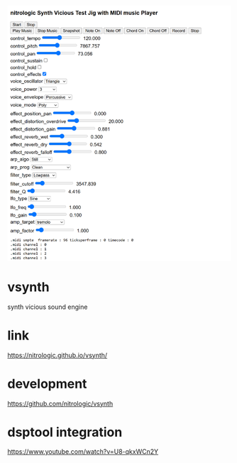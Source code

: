 ![synth vicious test jig](vicious.png)


# vsynth

synth vicious sound engine

# link

https://nitrologic.github.io/vsynth/

# development

https://github.com/nitrologic/vsynth

# dsptool integration

https://www.youtube.com/watch?v=U8-qkxWCn2Y
